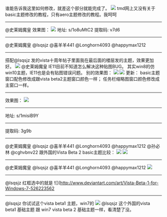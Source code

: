 谁能告诉我这里如何修改，就差这个部分就能完成了。
![](https://wvbarchive.s3-ap-northeast-1.amazonaws.com/5082716853/3fca0008c93d70cf23d16831f2dcd100bba12bdc.jpg)
tmd网上又没有关于basic主题修改的教程，只有aero主题修改的教程。我呵呵
***
@史莱姆魔皇
效果图：
![](https://wvbarchive.s3-ap-northeast-1.amazonaws.com/5082716853/c7b08cf91a4c510f5899cb276a59252dd52aa5a7.jpg)
地址: s/1o8uMtC2
提取码: v7d6
***
@史莱姆魔皇 @lsqsjz @喜羊羊441 @Longhorn4093 @happymax1212 
***
搭配@lsqsjz 发的vista十周年帖子里面我在最后面的楼层发的主题，效果更加好。
![](https://wvbarchive.s3-ap-northeast-1.amazonaws.com/5082716853/4aa1d418ebc4b7456dfa9d2bc5fc1e178b821591.jpg)
@史莱姆魔皇 IE11目前不知道怎么解决这种贴图BUG。 其实win8的仿win10主题，IE11也是会有贴图错误问题。
别的效果图：
![](https://wvbarchive.s3-ap-northeast-1.amazonaws.com/5082716853/91f4dda0cd11728bb4fe9a1fc2fcc3cec2fd2c35.jpg)
![](https://wvbarchive.s3-ap-northeast-1.amazonaws.com/5082716853/e17fe0d7277f9e2f443e0c351530e924b999f3fd.jpg)
更新：
basic主题窗口配色修改成跟vista beta2主题窗口颜色一样；
任务栏缩略图窗口颜色修改成主窗口一样。
***
效果图：
![](https://wvbarchive.s3-ap-northeast-1.amazonaws.com/5082716853/112ee6ca39dbb6fdfe59af180324ab18962b3787.jpg)
***
地址: 
s/1misiB9Y 
***
提取码: 
3g9b
***
@史莱姆魔皇 @lsqsjz @喜羊羊441 @Longhorn4093 @happymax1212 @孙必林 @cghvbnv22
跟外国的Vista Beta 2 basic主题比较：
![](https://wvbarchive.s3-ap-northeast-1.amazonaws.com/5082716853/990db02b6059252dc81aad3a3e9b033b5ab5b9f0.jpg)
![](https://wvbarchive.s3-ap-northeast-1.amazonaws.com/5082716853/5ab8360ed9f9d72a7a69a023de2a2834359bbbf0.jpg)
***
@史莱姆魔皇 @lsqsjz @喜羊羊441 @Longhorn4093 @happymax1212
![](https://wvbarchive.s3-ap-northeast-1.amazonaws.com/5082716853/fa55aa10728b4710ccdb6af2c9cec3fdfd032309.jpg)
***
@lsqsjz 红框选中的就是
![](http://www.deviantart.com/art/Vista-Beta-1-for-Windows-7-526223562
***
@lsqsjz 你试试这个vista beta1 主题，win7的
![](https://wvbarchive.s3-ap-northeast-1.amazonaws.com/5082716853/9da0314f9258d1094c696a8cdb58ccbf6d814d78.jpg)
@lsqsjz 这个外国的vista beta1 基础主题 跟 win7 vista beta 2 基础主题一样，看清楚了没。
